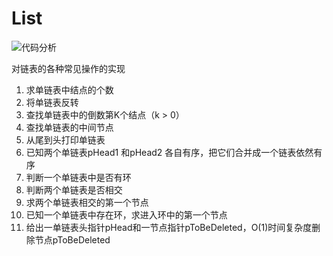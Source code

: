 # List
![代码分析](https://syfx.github.io/2019/04/04/%E9%93%BE%E8%A1%A8%E7%9B%B8%E5%85%B3%E6%93%8D%E4%BD%9C/#%E9%93%BE%E8%A1%A8%E7%9B%B8%E5%85%B3%E6%93%8D%E4%BD%9C)

对链表的各种常见操作的实现

1. 求单链表中结点的个数
2. 将单链表反转
3. 查找单链表中的倒数第K个结点（k > 0）
4. 查找单链表的中间节点
5. 从尾到头打印单链表
6. 已知两个单链表pHead1 和pHead2 各自有序，把它们合并成一个链表依然有序
7. 判断一个单链表中是否有环
8. 判断两个单链表是否相交
9. 求两个单链表相交的第一个节点
10. 已知一个单链表中存在环，求进入环中的第一个节点
11. 给出一单链表头指针pHead和一节点指针pToBeDeleted，O(1)时间复杂度删除节点pToBeDeleted
